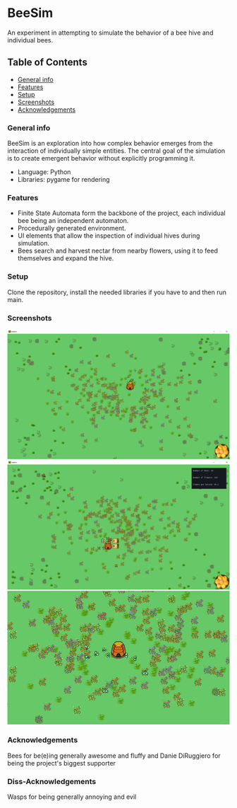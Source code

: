 # BeeSim
An experiment in attempting to simulate the behavior of a bee hive and individual bees.
## Table of Contents
* [General info](#general-info)
* [Features](#features)
* [Setup](#setup)
* [Screenshots](#screenshots)
* [Acknowledgements](#acknowledgements)
### General info
BeeSim is an exploration into how complex behavior emerges from the interaction of individually simple entities. The central goal of the
simulation is to create emergent behavior without explicitly programming it.
- Language: Python
- Libraries: pygame for rendering
### Features
- Finite State Automata form the backbone of the project, each individual bee being an independent automaton.
- Procedurally generated environment.
- UI elements that allow the inspection of individual hives during simulation.
- Bees search and harvest nectar from nearby flowers, using it to feed themselves and expand the hive.
### Setup
Clone the repository, install the needed libraries if you have to and then run main.
### Screenshots
![Screenshot 1](./screenshots/screenshot1.png)
![Screenshot 2](./screenshots/screenshot2.png)
![Screenshot 3](./screenshots/screenshot3.png)
### Acknowledgements
Bees for be(e)ing generally awesome and fluffy and Danie DiRuggiero for being the project's biggest supporter
### Diss-Acknowledgements
Wasps for being generally annoying and evil
